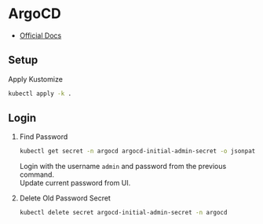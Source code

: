 
# ArgoCD

- [Official Docs](https://argo-cd.readthedocs.io/en/stable/getting_started/)

## Setup

Apply Kustomize
```bash
kubectl apply -k .
```

## Login

1. Find Password
    ```bash
    kubectl get secret -n argocd argocd-initial-admin-secret -o jsonpath="{.data.password}" | base64 -d
    ```
   Login with the username `admin` and password from the previous command. \
   Update current password from UI.

2. Delete Old Password Secret
    ```bash
    kubectl delete secret argocd-initial-admin-secret -n argocd
    ```